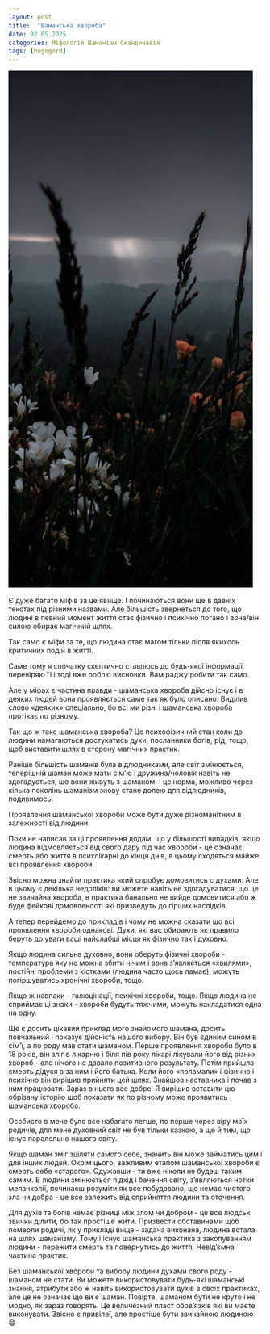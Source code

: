 ```yaml
---
layout: post
title:  "Шаманська хвороба"
date: 02.05.2025
categories: Міфологія Шаманізм Скандинавія
tags: [hugogord]
---
```

![Фото до поста](/images/posts/photo_2024-05-14_16-30-04.jpg)

Є дуже багато міфів за це явище. І починаються вони ще в давніх текстах під різними назвами. Але більшість звернеться до того, що людині в певний момент життя стає фізично і психічно погано і вона/він силою обирає магічний шлях.

Так само є міфи за те, що людина стає магом тільки після якихось критичних подій в житті.

Саме тому я спочатку скептично ставлюсь до будь-якої інформації, перевіряю її і тоді вже роблю висновки. Вам раджу робити так само.

Але у міфах є частина правди - шаманська хвороба дійсно існує і в деяких людей вона проявляється саме так як було описано. Виділив слово «деяких» спеціально, бо всі ми різні і шаманська хвороба протікає по різному.

Так що ж таке шаманська хвороба? 
Це психофізичний стан коли до людини намагаються достукатись духи, посланники богів, рід, тощо, щоб виставити шлях в сторону магічних практик.

Раніше більшість шаманів була відлюдниками, але світ змінюється, теперішній шаман може мати сім’ю і дружина/чоловік навіть не здогадується, що вони живуть з шаманом. І це норма, можливо через кілька поколінь шаманізм знову стане долею для відлюдників, подивимось.

Проявлення шаманської хвороби може бути дуже різноманітним в залежності від людини.

Поки не написав за ці проявлення додам, що у більшості випадків, якщо людина відмовляється від свого дару під час хвороби - це означає смерть або життя в психлікарні до кінця днів, в цьому сходяться майже всі проявлення хвороби.

Звісно можна знайти практика який спробує домовитись с духами. Але в цьому є декілька недоліків: ви можете навіть не здогадуватися, що це не звичайна хвороба, в практика банально не вийде домовитися або ж буде фейкові домовленості які призведуть до гірших наслідків.

А тепер перейдемо до прикладів і чому не можна сказати що всі проявлення хвороби однакові. Духи, які вас обирають як правило беруть до уваги ваші найслабші місця як фізично так і духовно.

Якщо людина сильна духовно, вони оберуть фізичні хвороби - температура яку не можна збити нічим і вона зʼявляється «хвилями», постійні проблеми з кістками (людина часто щось ламає), можуть погіршуватись хронічні хвороби, тощо.

Якщо ж навпаки - галюцінації, психічні хвороби, тощо.
Якщо людина не сприймає ці знаки - хвороби будуть тяжчими, можуть накладатися одна на одну. 

Ще є досить цікавий приклад мого знайомого шамана, досить повчальний і показує дійсність нашого вибору.
Він був єдиним сином в сімʼї, а по роду мав стати шаманом. Перше проявлення хвороби було в 18 років, він зліг в лікарню і біля пів року лікарі лікували його від різних хвороб - але нічого не давало позитивного результату. Потім прийшла смерть дідуся а за ним і його батька.
Коли його «поламали» і фізично і психічно він вирішив прийняти цей шлях. Знайшов наставника і почав з ним працювати.
Зараз в нього все добре. Я вирішив вставити цю обрізану історію щоб показати як по різному може проявитись шаманська хвороба.

Особисто в мене було все набагато легше, по перше через віру моїх родичів, для мене духовний світ не був тільки казкою, а ще й тим, що існує паралельно нашого світу.

Якщо шаман зміг зціляти самого себе, значить він може займатись цим і для інших людей.
Окрім цього, важливим етапом шаманської хвороби є смерть себе «старого». Одужавши - ти вже ніколи не будеш таким самим.
В людини змінюється підхід і бачення світу, зʼявляються нотки меланхолії, починаєш розуміти як все побудовано, що немає чистого зла чи добра - це все залежить від сприйняття людини та оточення.

Для духів та богів немає різниці між злом чи добром - це все людські звички ділити, бо так простіше жити. Призвести обставинами щоб померли родичі, як у прикладі вище - задача виконана, людина встала на шлях шаманізму.
Тому і існує шаманська практика з закопуванням людини - пережити смерть та повернутись до життя. Невідʼємна частина практик.

Без шаманської хвороби та вибору людини духами свого роду - шаманом не стати. Ви можете використовувати будь-які шаманські знання, атрибути або ж навіть використовувати духів в своїх практиках, але це не означає що ви є шаман.
Повірте, шаманом бути не круто і не модно, як зараз говорять. Це величезний пласт обов’язків які ви маєте виконувати. Звісно є привілеї, але простіше бути звичайною людиною 😄